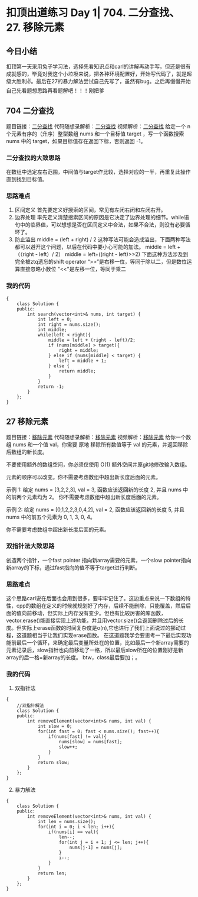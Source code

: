 # 扣顶出道练习 Day 1| 704. 二分查找、27. 移除元素
## 今日小结
扣顶第一天采用兔子学习法，选择先看知识点和carl的讲解再动手写，但还是很有成就感的，毕竟对我这个小垃圾来说，把各种环境配置好，开始写代码了，就是超级大胜利✌。最后在27的暴力解法尝试自己先写了，虽然有bug。之后再慢慢开始自己先看题想思路再看题解吧！！！刚把爹

## 704 二分查找
题目链接：[二分查找](https://leetcode.cn/problems/binary-search/solutions/)
代码随想录解析：[二分查找](https://programmercarl.com/0704.%E4%BA%8C%E5%88%86%E6%9F%A5%E6%89%BE.html#_704-%E4%BA%8C%E5%88%86%E6%9F%A5%E6%89%BE)
视频解析：[二分查找](https://www.bilibili.com/video/BV12A4y1Z7LP/)
给定一个 n 个元素有序的（升序）整型数组 nums 和一个目标值 target  ，写一个函数搜索 nums 中的 target，如果目标值存在返回下标，否则返回 -1。
### 二分查找的大致思路
在数组中选定左右范围，中间值与target作比较，选择对应的一半，再重复此操作直到找到目标值。
### 思路难点
1. 区间定义
首先要定义好搜索的区间，常见有左闭右闭和左闭右开。
2. 边界处理
率先定义清楚搜索区间的原因是它决定了边界处理的细节。while语句中的临界值，可以想想是否在区间定义中合法，如果不合法，则没有必要循环了。
3. 防止溢出
middle = (left + right) / 2 这种写法可能会造成溢出，下面两种写法都可以避开这个问题，以后在代码中要小心可能的加法。
middle = left +（（right - left）/ 2）
middle = left+((right - left)>>2)
下面这种方法涉及到完全被ztq遗忘的shift operator
“>>”是右移一位，等同于除以二，但是数位运算直接忽略小数位
"<<"是左移一位，等同于乘二

### 我的代码

```
{
    class Solution {
    public:
        int search(vector<int>& nums, int target) {
            int left = 0;
            int right = nums.size();
            int middle;
            while(left < right){
                middle = left + (right - left)/2;
                if (nums[middle] > target){
                    right = middle;
                } else if (nums[middle] < target) {
                    left = middle + 1;
                } else {
                    return middle;
                }
            }
            return -1;
        }
    };
}

```

## 27 移除元素
题目链接：[移除元素](https://leetcode.cn/problems/remove-element/)
代码随想录解析：[移除元素](https://programmercarl.com/0027.%E7%A7%BB%E9%99%A4%E5%85%83%E7%B4%A0.html#_27-%E7%A7%BB%E9%99%A4%E5%85%83%E7%B4%A0)
视频解析：[移除元素](https://www.bilibili.com/video/BV12A4y1Z7LP/)
给你一个数组 nums 和一个值 val，你需要 原地 移除所有数值等于 val 的元素，并返回移除后数组的新长度。

不要使用额外的数组空间，你必须仅使用 O(1) 额外空间并原git地修改输入数组。

元素的顺序可以改变。你不需要考虑数组中超出新长度后面的元素。

示例 1: 给定 nums = [3,2,2,3], val = 3, 函数应该返回新的长度 2, 并且 nums 中的前两个元素均为 2。 你不需要考虑数组中超出新长度后面的元素。

示例 2: 给定 nums = [0,1,2,2,3,0,4,2], val = 2, 函数应该返回新的长度 5, 并且 nums 中的前五个元素为 0, 1, 3, 0, 4。

你不需要考虑数组中超出新长度后面的元素。

### 双指针法大致思路
创造两个指针，一个fast pointer 指向新array需要的元素，一个slow pointer指向新array的下标，通过fast指向的值不等于target进行判断。
### 思路难点
这个思路carl说在后面也会用到很多，要牢牢记住了。这边重点来说一下数组的特性，cpp的数组在定义的时候就规划好了内存，后续不能删除，只能覆盖，然后后面的值向前移动，但实际上内存没有变少。但也有比较厉害的库函数，vector.erase()能直接实现上述功能，并且用vector.size()会返回删除过后的长度。但实际上erase函数的时间复杂度是o(n),它也进行了我们上面说过的挪动过程，这道题相当于让我们实现erase函数。
在这道题我学会要思考一下最后实现功能前最后一个循环，来确定最后变量所处在的位置，比如最后一个新array需要的元素记录后，slow指针也向前移动了一格，所以最后slow所在的位置刚好是新array的后一格=新array的长度。
btw，class最后要加；。
### 我的代码
1. 双指针法
```
{
    //双指针解法
    class Solution {
    public:
        int removeElement(vector<int>& nums, int val) {
            int slow = 0;
            for(int fast = 0; fast < nums.size(); fast++){
                if(nums[fast] != val){
                    nums[slow] = nums[fast];
                    slow++;
                }
            }
            return slow;
        }
    };
}
```
2. 暴力解法
```
{
    class Solution {
    public:
        int removeElement(vector<int>& nums, int val) {
            int len = nums.size();
            for(int i = 0; i < len; i++){
                if(nums[i] == val){
                    len--;
                    for(int j = i + 1; j <= len; j++){
                        nums[j-1] = nums[j];
                    }
                    i--;
                }
            }
            return len;
        }
    };
}
```